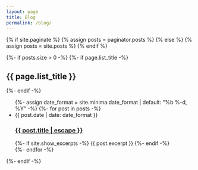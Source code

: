```yaml
---
layout: page
title: Blog
permalink: /blog/
---
```


<div class="blog">
  
  {% if site.paginate %}
    {% assign posts = paginator.posts %}
  {% else %}
    {% assign posts = site.posts %}
  {% endif %}

{%- if posts.size > 0 -%} {%- if page.list_title -%}

<h2 class="post-list-heading">{{ page.list_title }}</h2> {%- endif -%}
<ul class="post-list">
{%- assign date_format = site.minima.date_format | default: "%b %-d, %Y" -%}
{%- for post in posts -%} <li>
<span class="post-meta">{{ post.date | date: date_format }}</span> <h3>
<a class="post-link" href="{{ post.url | relative_url }}">
{{ post.title | escape }} </a> </h3> {%- if site.show_excerpts -%}
{{ post.excerpt }} {%- endif -%} </li> {%- endfor -%} </ul>

{%- endif -%}

</div>
